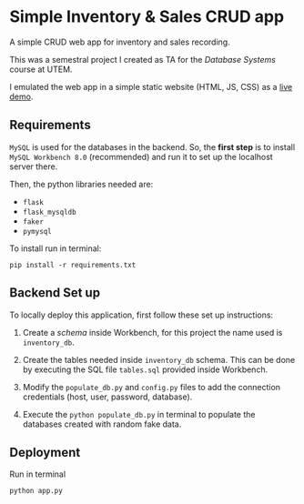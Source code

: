 # Simple Inventory & Sales CRUD app

A simple CRUD web app for inventory and sales recording.

This was a semestral project I created as TA for the *Database Systems* course at UTEM.

I emulated the web app in a simple static website (HTML, JS, CSS) as a [live demo](https://dllbdev.github.io/flask-mysql-crud/).

## Requirements

 `MySQL` is used for the databases in the backend. So, the **first step** is to install `MySQL Workbench 8.0` (recommended) and run it to set up the localhost server there.

Then, the python libraries needed are:

- `flask`
- `flask_mysqldb`
- `faker`
- `pymysql`

To install run in terminal:

    pip install -r requirements.txt

## Backend Set up

To locally deploy this application, first follow these set up instructions:

1. Create a *schema* inside Workbench, for this project the name used is `inventory_db`.

2. Create the tables needed inside `inventory_db` schema. This can be done by executing the SQL file `tables.sql` provided inside Workbench.

3. Modify the `populate_db.py` and `config.py` files to add the connection credentials (host, user, password, database).

4. Execute the `python populate_db.py` in terminal to populate the databases created with random fake data.

## Deployment

Run in terminal

    python app.py